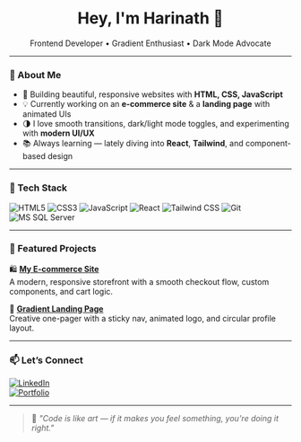 <h1 align="center">Hey, I'm Harinath 👋</h1>
<p align="center">
  Frontend Developer • Gradient Enthusiast • Dark Mode Advocate
</p>

---

### 🌟 About Me

- 🎨 Building beautiful, responsive websites with **HTML, CSS, JavaScript**
- 💡 Currently working on an **e-commerce site** & a **landing page** with animated UIs
- 🌗 I love smooth transitions, dark/light mode toggles, and experimenting with **modern UI/UX**
- 📚 Always learning — lately diving into **React**, **Tailwind**, and component-based design

---

### 🔧 Tech Stack

![HTML5](https://img.shields.io/badge/HTML5-E34F26?style=flat&logo=html5&logoColor=white)
![CSS3](https://img.shields.io/badge/CSS3-1572B6?style=flat&logo=css3&logoColor=white)
![JavaScript](https://img.shields.io/badge/JavaScript-F7DF1E?style=flat&logo=javascript&logoColor=black)
![React](https://img.shields.io/badge/React-20232a?style=flat&logo=react&logoColor=61DAFB)
![Tailwind CSS](https://img.shields.io/badge/Tailwind_CSS-38B2AC?style=flat&logo=tailwind-css&logoColor=white)
![Git](https://img.shields.io/badge/Git-F05032?style=flat&logo=git&logoColor=white)
![MS SQL Server](https://img.shields.io/badge/MS%20SQL%20Server-CC2927?style=flat&logo=microsoftsqlserver&logoColor=white)


---

### 📌 Featured Projects

🛍️ **[My E-commerce Site](https://github.com/yourusername/ecommerce-project)**  
A modern, responsive storefront with a smooth checkout flow, custom components, and cart logic.

🎯 **[Gradient Landing Page](https://github.com/yourusername/landing-page)**  
Creative one-pager with a sticky nav, animated logo, and circular profile layout.

---

### 📫 Let’s Connect

[![LinkedIn](https://img.shields.io/badge/LinkedIn-blue?style=flat&logo=linkedin&logoColor=white)](https://linkedin.com/in/harinath-v-958813251)  
[![Portfolio](https://img.shields.io/badge/Portfolio-000?style=flat&logo=google-chrome&logoColor=white)](https://yourportfolio.com)

---

> 💬 *"Code is like art — if it makes you feel something, you're doing it right."*

